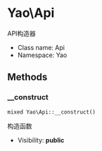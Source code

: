 Yao\Api
===============

API构造器




* Class name: Api
* Namespace: Yao







Methods
-------


### __construct

    mixed Yao\Api::__construct()

构造函数



* Visibility: **public**



